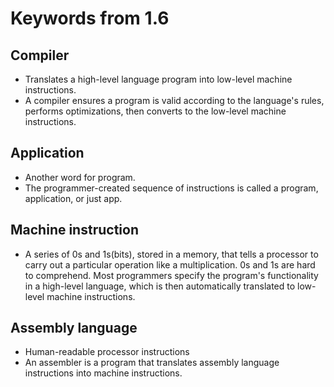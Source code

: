 # Keywords from 1.6

## Compiler

- Translates a high-level language program into low-level machine instructions.
- A compiler ensures a program is valid according to the language's rules, performs optimizations, then converts to the low-level machine instructions.

## Application

- Another word for program.
- The programmer-created sequence of instructions is called a program, application, or just app.

## Machine instruction

- A series of 0s and 1s(bits), stored in a memory, that tells a processor to carry out a particular operation like a multiplication.
0s and 1s are hard to comprehend. Most programmers specify the program's functionality in a high-level language, which is then automatically translated to low-level machine instructions.

## Assembly language

- Human-readable processor instructions
- An assembler is a program that translates assembly language instructions into machine instructions.
